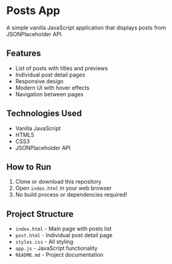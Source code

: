 # Posts App

A simple vanilla JavaScript application that displays posts from JSONPlaceholder API.

## Features

- List of posts with titles and previews
- Individual post detail pages
- Responsive design
- Modern UI with hover effects
- Navigation between pages

## Technologies Used

- Vanilla JavaScript
- HTML5
- CSS3
- JSONPlaceholder API

## How to Run

1. Clone or download this repository
2. Open `index.html` in your web browser
3. No build process or dependencies required!

## Project Structure

- `index.html` - Main page with posts list
- `post.html` - Individual post detail page
- `styles.css` - All styling
- `app.js` - JavaScript functionality
- `README.md` - Project documentation 